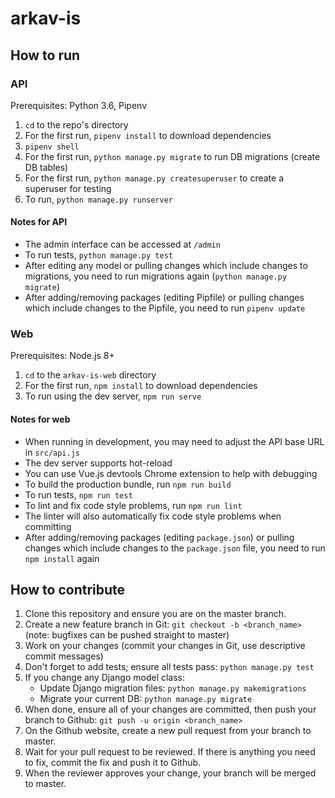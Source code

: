 # arkav-is

## How to run

### API

Prerequisites: Python 3.6, Pipenv

1. `cd` to the repo's directory
2. For the first run, `pipenv install` to download dependencies
3. `pipenv shell`
4. For the first run, `python manage.py migrate` to run DB migrations (create DB tables)
5. For the first run, `python manage.py createsuperuser` to create a superuser for testing
6. To run, `python manage.py runserver`

#### Notes for API

- The admin interface can be accessed at `/admin`
- To run tests, `python manage.py test`
- After editing any model or pulling changes which include changes to migrations, you need to run migrations again (`python manage.py migrate`)
- After adding/removing packages (editing Pipfile) or pulling changes which include changes to the Pipfile, you need to run `pipenv update`

### Web

Prerequisites: Node.js 8+

1. `cd` to the `arkav-is-web` directory
2. For the first run, `npm install` to download dependencies
3. To run using the dev server, `npm run serve`

#### Notes for web

- When running in development, you may need to adjust the API base URL in `src/api.js`
- The dev server supports hot-reload
- You can use Vue.js devtools Chrome extension to help with debugging
- To build the production bundle, run `npm run build`
- To run tests, `npm run test`
- To lint and fix code style problems, run `npm run lint`
- The linter will also automatically fix code style problems when committing
- After adding/removing packages (editing `package.json`) or pulling changes which include changes to the `package.json` file, you need to run `npm install` again

## How to contribute

1. Clone this repository and ensure you are on the master branch.
2. Create a new feature branch in Git: `git checkout -b <branch_name>` (note: bugfixes can be pushed straight to master)
3. Work on your changes (commit your changes in Git, use descriptive commit messages)
4. Don't forget to add tests; ensure all tests pass: `python manage.py test`
5. If you change any Django model class:
    - Update Django migration files: `python manage.py makemigrations`
    - Migrate your current DB: `python manage.py migrate`
6. When done, ensure all of your changes are committed, then push your branch to Github: `git push -u origin <branch_name>`
7. On the Github website, create a new pull request from your branch to master.
8. Wait for your pull request to be reviewed. If there is anything you need to fix, commit the fix and push it to Github.
9. When the reviewer approves your change, your branch will be merged to master.
